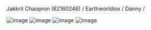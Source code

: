 Jakkrit Chaopron (62160246) / 
Earthworldiox / 
Danny /


![image](https://github.com/idontknowtoobrother/IFQuiz.WebServer/assets/84304475/17e0b6a3-357e-4630-8db4-594f16b62fee)
![image](https://github.com/idontknowtoobrother/IFQuiz.WebServer/assets/84304475/13ea22ad-20b7-4a7a-a469-bec428ce3574)
![image](https://github.com/idontknowtoobrother/IFQuiz.WebServer/assets/84304475/50ec7cb4-a449-45e4-8ff2-f65e2c7c8e16)
![image](https://github.com/idontknowtoobrother/IFQuiz.WebServer/assets/84304475/325fc97a-6970-460b-a0b9-c3165bdc03cd)
